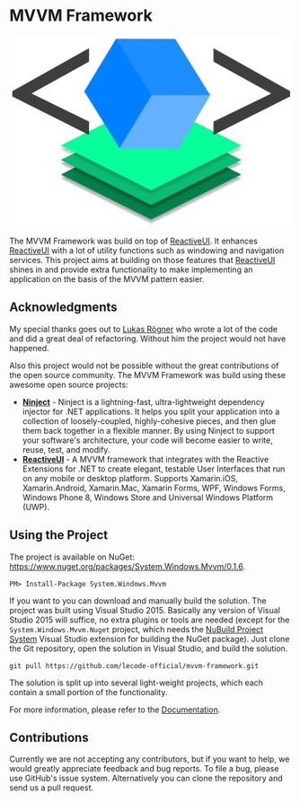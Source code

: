 # MVVM Framework

![MVVM Framework Logo](https://github.com/lecode-official/mvvm-framework/blob/master/Documentation/Images/LogoHeader.png "MVVM Framework Logo")

The MVVM Framework was build on top of [ReactiveUI](https://github.com/reactiveui/ReactiveUI). It enhances [ReactiveUI](https://github.com/reactiveui/ReactiveUI)
with a lot of utility functions such as windowing and navigation services. This project aims at building on those features that
[ReactiveUI](https://github.com/reactiveui/ReactiveUI) shines in and provide extra functionality to make implementing an application on the basis of the MVVM
pattern easier.

## Acknowledgments

My special thanks goes out to [Lukas Rögner](https://github.com/lukasroegner) who wrote a lot of the code and did a great deal of refactoring. Without him the
project would not have happened.

Also this project would not be possible without the great contributions of the open source community. The MVVM Framework was build using these awesome open source
projects:

- **[Ninject](https://github.com/ninject/Ninject)** - Ninject is a lightning-fast, ultra-lightweight dependency injector for .NET applications. It helps you split your application into a collection of loosely-coupled, highly-cohesive pieces, and then glue them back together in a flexible manner. By using Ninject to support your software's architecture, your code will become easier to write, reuse, test, and modify.
- **[ReactiveUI](https://github.com/reactiveui/ReactiveUI)** - A MVVM framework that integrates with the Reactive Extensions for .NET to create elegant, testable User Interfaces that run on any mobile or desktop platform. Supports Xamarin.iOS, Xamarin.Android, Xamarin.Mac, Xamarin Forms, WPF, Windows Forms, Windows Phone 8, Windows Store and Universal Windows Platform (UWP).

## Using the Project

The project is available on NuGet: https://www.nuget.org/packages/System.Windows.Mvvm/0.1.6.

```batch
PM> Install-Package System.Windows.Mvvm
```

If you want to you can download and manually build the solution. The project was built using Visual Studio 2015. Basically any version of Visual Studio 2015 will
suffice, no extra plugins or tools are needed (except for the `System.Windows.Mvvm.Nuget` project, which needs the
[NuBuild Project System](https://visualstudiogallery.msdn.microsoft.com/3efbfdea-7d51-4d45-a954-74a2df51c5d0) Visual Studio extension for building the NuGet
package). Just clone the Git repository, open the solution in Visual Studio, and build the solution.

```batch
git pull https://github.com/lecode-official/mvvm-framework.git
```

The solution is split up into several light-weight projects, which each contain a small portion of the functionality.

For more information, please refer to the [Documentation](https://github.com/lecode-official/mvvm-framework/blob/master/Documentation/Documentation.md).

## Contributions

Currently we are not accepting any contributors, but if you want to help, we would greatly appreciate feedback and bug reports. To file a bug, please use GitHub's
issue system. Alternatively you can clone the repository and send us a pull request.